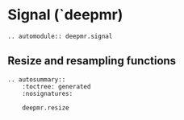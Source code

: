 # Signal (`deepmr)

```{eval-rst}
.. automodule:: deepmr.signal
```

## Resize and resampling functions
```{eval-rst}
.. autosummary::
	:toctree: generated
	:nosignatures:
	
	deepmr.resize
```
